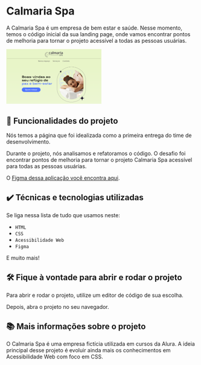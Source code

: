 # Calmaria Spa

A Calmaria Spa é um empresa de bem estar e saúde. Nesse momento, temos o código inicial da sua landing page, onde vamos encontrar pontos de melhoria para tornar o projeto acessível a todas as pessoas usuárias.

<img src="./assets/screenshot.png" alt="Calmaria Spa" width="50%">

## 🔨 Funcionalidades do projeto

Nós temos a página que foi idealizada como a primeira entrega do time de desenvolvimento.

Durante o projeto, nós analisamos e refatoramos o código.
O desafio foi encontrar pontos de melhoria para tornar o projeto Calmaria Spa acessível para todas as pessoas usuárias.

O [Figma dessa aplicação você encontra aqui](https://www.figma.com/file/1pDTUXo7ovT6zlE64Zw509/Calmaria-Spa--%7C-Forma%C3%A7%C3%A3o-Acessibilidade?type=design&node-id=98-1263&mode=design&t=iIe3hZrzPEvVEi0o-0).

## ✔️ Técnicas e tecnologias utilizadas

Se liga nessa lista de tudo que usamos neste:

- `HTML`
- `CSS`
- `Acessibilidade Web`
- `Figma`

E muito mais!

## 🛠️ Fique à vontade para abrir e rodar o projeto

Para abrir e rodar o projeto, utilize um editor de código de sua escolha.

Depois, abra o projeto no seu navegador.

## 📚 Mais informações sobre o projeto

O Calmaria Spa é uma empresa fictícia utilizada em cursos da Alura.
A ideia principal desse projeto é evoluir ainda mais os conhecimentos em Acessibilidade Web com foco em CSS.
